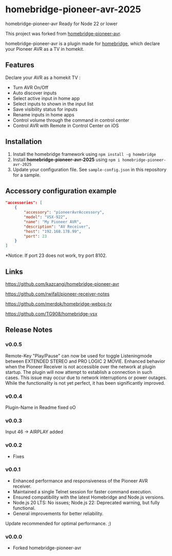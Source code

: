 # homebridge-pioneer-avr-2025
homebridge-pioneer-avr Ready for Node 22 or lower

This project was forked from [homebridge-pioneer-avr](https://github.com/kazcangi/homebridge-pioneer-avr).

homebridge-pioneer-avr is a plugin made for [homebridge](https://github.com/nfarina/homebridge),
which declare your Pioneer AVR as a TV in homekit.

## Features

Declare your AVR as a homekit TV :
* Turn AVR On/Off
* Auto discover inputs
* Select active input in home app
* Select inputs to shown in the input list
* Save visibility status for inputs
* Rename inputs in home apps
* Control volume through the command in control center
* Control AVR with Remote in Control Center on iOS

## Installation

1. Install the homebridge framework using `npm install -g homebridge`
2. Install **homebridge-pioneer-avr-2025** using `npm i homebridge-pioneer-avr-2025`
3. Update your configuration file. See `sample-config.json` in this repository for a sample.

## Accessory configuration example

```json
"accessories": [
	{
        "accessory": "pioneerAvrAccessory",
        "model": "VSX-922",
        "name": "My Pioneer AVR",
        "description": "AV Receiver",
        "host": "192.168.178.99",
        "port": 23
	}
]
```

*Notice: If port 23 does not work, try port 8102.

## Links

https://github.com/kazcangi/homebridge-pioneer-avr

https://github.com/rwifall/pioneer-receiver-notes

https://github.com/merdok/homebridge-webos-tv

https://github.com/TG908/homebridge-vsx

## Release Notes

### v0.0.5
Remote-Key "Play/Pause" can now be used for toggle Listeningmode between EXTENDED STEREO and PRO LOGIC 2 MOVIE.
Enhanced behavior when the Pioneer Receiver is not accessible over the network at plugin startup. The plugin will now attempt to establish a connection in such cases. This issue may occur due to network interruptions or power outages. While the functionality is not yet perfect, it has been significantly improved.

### v0.0.4
Plugin-Name in Readme fixed oO

### v0.0.3
Input 46 -> AIRPLAY added

### v0.0.2
* Fixes

### v0.0.1
* Enhanced performance and responsiveness of the Pioneer AVR receiver.
* Maintained a single Telnet session for faster command execution.
* Ensured compatibility with the latest Homebridge and Node.js versions.
* Node.js 20 LTS: No issues; Node.js 22: Deprecated warning, but fully functional.
* General improvements for better reliability.

Update recommended for optimal performance. ;)

### v0.0.0
* Forked homebridge-pioneer-avr
